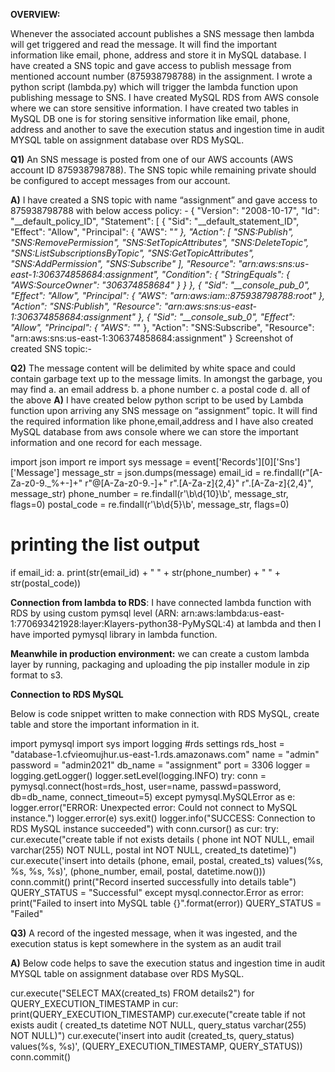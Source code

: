 **OVERVIEW:**

Whenever the associated account publishes a SNS message then lambda will get triggered and read the message. It will find the important information like email, phone, address and store it in MySQL database.
I have created a SNS topic and gave access to publish message from mentioned account number (875938798788) in the assignment.
I wrote a python script (lambda.py) which will trigger the lambda function upon publishing message to SNS.
I have created MySQL RDS from AWS console where we can store sensitive information.
I have created two tables in MySQL DB one is for storing sensitive information like email, phone, address and another to save the execution status and ingestion time in audit MYSQL table on assignment database over RDS MySQL.

**Q1)** An SNS message is posted from one of our AWS accounts (AWS account ID 875938798788). The SNS topic while remaining private should be configured to accept messages from our account.

**A)** I have created a SNS topic with name “assignment” and gave access to 875938798788 with below access policy: -
{
"Version": "2008-10-17",
"Id": "__default_policy_ID",
"Statement": [
{
"Sid": "__default_statement_ID",
"Effect": "Allow",
"Principal": {
"AWS": "*"
},
"Action": [
"SNS:Publish",
"SNS:RemovePermission",
"SNS:SetTopicAttributes",
"SNS:DeleteTopic",
"SNS:ListSubscriptionsByTopic",
"SNS:GetTopicAttributes",
"SNS:AddPermission",
"SNS:Subscribe"
],
"Resource": "arn:aws:sns:us-east-1:306374858684:assignment",
"Condition": {
"StringEquals": {
"AWS:SourceOwner": "306374858684"
}
}
},
{
"Sid": "__console_pub_0",
"Effect": "Allow",
"Principal": {
"AWS": "arn:aws:iam::875938798788:root"
},
"Action": "SNS:Publish",
"Resource": "arn:aws:sns:us-east-1:306374858684:assignment"
},
{
"Sid": "__console_sub_0",
"Effect": "Allow",
"Principal": {
"AWS": "*"
},
"Action": "SNS:Subscribe",
"Resource": "arn:aws:sns:us-east-1:306374858684:assignment"
}
Screenshot of created SNS topic:-
 

**Q2)** The message content will be delimited by white space and could contain garbage text up to the message limits. In amongst the garbage, you may find
a.	an email address
b.	a phone number
c.	a postal code
d.	all of the above
**A)** I have created below python script to be used by Lambda function upon arriving any SNS message on “assignment” topic. It will find the required information like phone,email,address and I have also created MySQL database from aws console where we can store the important information and one record for each message.

import json
import re
import sys
message = event['Records'][0]['Sns']['Message']
message_str = json.dumps(message)
email_id = re.findall(r"[A-Za-z0-9._%+-]+"
r"@[A-Za-z0-9.-]+"
r"\.[A-Za-z]{2,4}"
r"\.[A-Za-z]{2,4}", message_str)
phone_number = re.findall(r'\b\d{10}\b', message_str, flags=0)
postal_code = re.findall(r'\b\d{5}\b', message_str, flags=0)
# printing the list output
if email_id:
a.	print(str(email_id) + " " + str(phone_number) + " " + str(postal_code))

**Connection from lambda to RDS**:
I have connected lambda function with RDS by using custom pymsql level (ARN: arn:aws:lambda:us-east-1:770693421928:layer:Klayers-python38-PyMySQL:4) at lambda and then I have imported pymysql library in lambda function.

**Meanwhile in production environment:**
we can create a custom lambda layer by running, packaging and uploading the pip installer module in zip format to s3. 

**Connection to RDS MySQL**

Below is code snippet written to make connection with RDS MySQL, create table and store the important information in it.

import pymysql
import sys
import logging
#rds settings
rds_host  = "database-1.cfvieomujhur.us-east-1.rds.amazonaws.com"
name = "admin"
password = "admin2021"
db_name = "assignment"
port = 3306
logger = logging.getLogger()
logger.setLevel(logging.INFO)
try:
conn = pymysql.connect(host=rds_host, user=name, passwd=password, db=db_name, connect_timeout=5)
except pymysql.MySQLError as e:
logger.error("ERROR: Unexpected error: Could not connect to MySQL instance.")
logger.error(e)
sys.exit()
logger.info("SUCCESS: Connection to RDS MySQL instance succeeded")
          with conn.cursor() as cur:
try:
cur.execute("create table if not exists details ( phone int NOT NULL, email  varchar(255) NOT NULL, postal int NOT NULL, created_ts datetime)")
cur.execute('insert into details (phone, email, postal, created_ts) values(%s, %s, %s, %s)', (phone_number, email, postal, datetime.now()))
conn.commit()
print("Record inserted successfully into details table")
QUERY_STATUS = "Successful"
except mysql.connector.Error as error:
print("Failed to insert into MySQL table {}".format(error))
QUERY_STATUS = "Failed"


**Q3)** A record of the ingested message, when it was ingested, and the execution status is kept somewhere in the system as an audit trail

**A)** Below code helps to save the execution status and ingestion time in audit MYSQL table on assignment database over RDS MySQL.

cur.execute("SELECT  MAX(created_ts) FROM details2")
for QUERY_EXECUTION_TIMESTAMP in cur:
print(QUERY_EXECUTION_TIMESTAMP)
cur.execute("create table if not exists audit ( created_ts datetime NOT NULL, query_status varchar(255) NOT NULL)")
cur.execute('insert into audit (created_ts, query_status) values(%s, %s)', (QUERY_EXECUTION_TIMESTAMP, QUERY_STATUS))
conn.commit()



